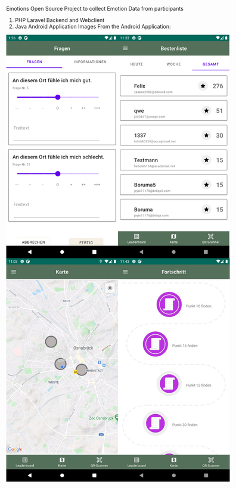 Emotions 
Open Source Project to collect Emotion Data from participants

1) PHP Laravel Backend and Webclient
2) Java Android Application
Images From the Android Application:
<div style="display: flex; justify-content: space-between;">
  <img src="1.png" width="300" height="600"/>
  <img src="2.png" width="300" height="600"/>
</div>

<div style="display: flex; justify-content: space-between;">
  <img src="4.jpg" width="300" height="600"/>
  <img src="5.jpg" width="300" height="600"/>
</div>

